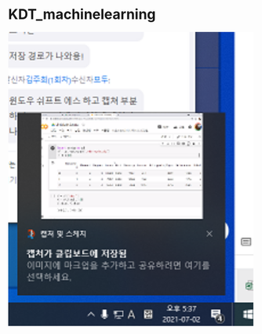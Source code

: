 # KDT_machinelearning

<img src="https://github.com/HyunJung-Eliana/KDT_machinelearning/blob/master/files/capture.png" alt="Girl in a jacket" width="500" height="600">
